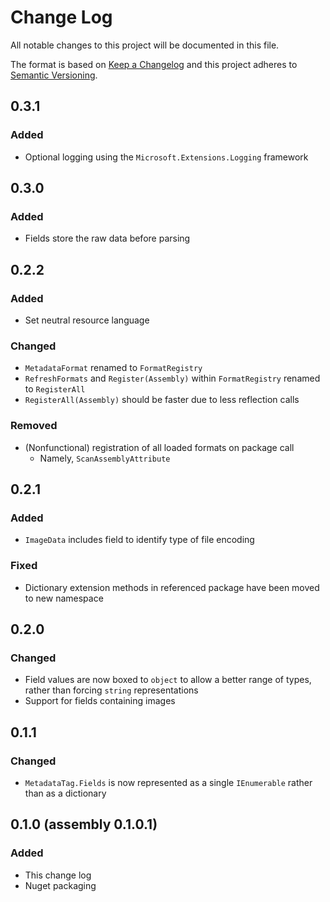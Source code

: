 ﻿# Change Log
All notable changes to this project will be documented in this file.

The format is based on [Keep a Changelog](http://keepachangelog.com/)
and this project adheres to [Semantic Versioning](http://semver.org/).

## 0.3.1
### Added
- Optional logging using the `Microsoft.Extensions.Logging` framework

## 0.3.0
### Added
- Fields store the raw data before parsing

## 0.2.2
### Added
- Set neutral resource language
### Changed
- `MetadataFormat` renamed to `FormatRegistry`
- `RefreshFormats` and `Register(Assembly)` within `FormatRegistry`
  renamed to `RegisterAll`
- `RegisterAll(Assembly)` should be faster due to less reflection calls
### Removed
- (Nonfunctional) registration of all loaded formats on package call
  - Namely, `ScanAssemblyAttribute`

## 0.2.1
### Added
- `ImageData` includes field to identify type of file encoding
### Fixed
- Dictionary extension methods in referenced package have been moved to
  new namespace

## 0.2.0
### Changed
- Field values are now boxed to `object` to allow a better range of
  types, rather than forcing `string` representations
- Support for fields containing images

## 0.1.1
### Changed
- `MetadataTag.Fields` is now represented as a single `IEnumerable`
  rather than as a dictionary

## 0.1.0 (assembly 0.1.0.1)
### Added
- This change log
- Nuget packaging
